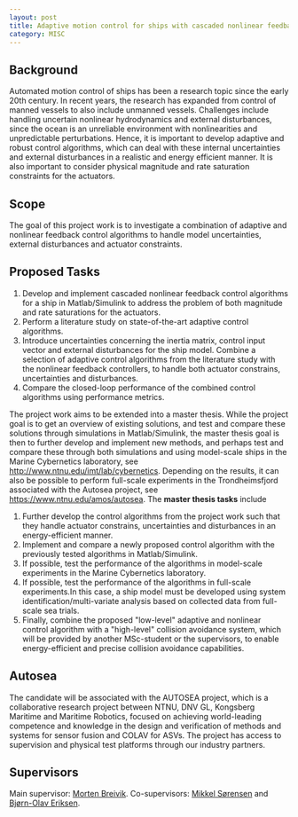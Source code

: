 ```yaml
---
layout: post
title: Adaptive motion control for ships with cascaded nonlinear feedback control
category: MISC
---
```

## Background
Automated motion control of ships has been a research topic since the early 20th century. In recent years, the research has expanded from control of manned vessels to also include unmanned vessels. Challenges include handling uncertain nonlinear hydrodynamics and external disturbances, since the ocean is an unreliable environment with nonlinearities and unpredictable perturbations. Hence, it is important to develop adaptive and robust control algorithms, which can deal with these internal uncertainties and external disturbances in a realistic and energy efficient manner. It is also important to consider physical magnitude and rate saturation constraints for the actuators.

## Scope
The goal of this project work is to investigate a combination of adaptive and nonlinear feedback control algorithms to handle model uncertainties, external disturbances and actuator constraints.

## Proposed Tasks
1. Develop and implement cascaded nonlinear feedback control algorithms for a ship in Matlab/Simulink to address the problem of both magnitude and rate saturations for the actuators. 
2. Perform a literature study on state-of-the-art adaptive control algorithms.
3. Introduce uncertainties concerning the inertia matrix, control input vector and external disturbances for the ship model. Combine a selection of adaptive control algorithms from the literature study with the nonlinear feedback controllers, to handle both actuator constrains, uncertainties and disturbances.
4. Compare the closed-loop performance of the combined control algorithms using performance metrics.

The project work aims to be extended into a master thesis. While the project goal is to get an overview of existing solutions, and test and compare these solutions through simulations in Matlab/Simulink, the master thesis goal is then to further develop and implement new methods, and perhaps test and compare these through both simulations and using model-scale ships in the Marine Cybernetics laboratory, see <http://www.ntnu.edu/imt/lab/cybernetics>. Depending on the results, it can also be possible to perform full-scale experiments in the Trondheimsfjord associated with the Autosea project, see <https://www.ntnu.edu/amos/autosea>. The **master thesis tasks** include

1. Further develop the control algorithms from the project work such that they handle actuator constrains, uncertainties and disturbances in an energy-efficient manner.
2. Implement and compare a newly proposed control algorithm with the previously tested algorithms in Matlab/Simulink.
3. If possible, test the performance of the algorithms in model-scale experiments in the Marine Cybernetics laboratory.
4. If possible, test the performance of the algorithms in full-scale experiments.In this case, a ship model must be developed using system identification/multi-variate analysis based on collected data from full-scale sea trials.
5. Finally, combine the proposed "low-level" adaptive and nonlinear control algorithm with a "high-level" collision avoidance system, which will be provided by another MSc-student or the supervisors, to enable energy-efficient and precise collision avoidance capabilities.

## Autosea
The candidate will be associated with the AUTOSEA project, which is a collaborative research project between NTNU, DNV GL, Kongsberg Maritime and Maritime Robotics, focused on achieving world-leading competence and knowledge in the design and verification of methods and systems for sensor fusion and COLAV for ASVs. The project has access to supervision and physical test platforms through our industry partners.

## Supervisors 
Main supervisor: [Morten Breivik](http://www.ntnu.no/ansatte/morten.breivik).
Co-supervisors: [Mikkel Sørensen](http://www.ntnu.no/ansatte/mikkelns) and [Bjørn-Olav Eriksen](http://www.ntnu.no/ansatte/boerikse).
